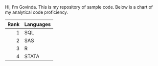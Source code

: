 Hi, I'm Govinda. This is my repository of sample code. Below is a chart of my analytical code proficiency.

| Rank | Languages |
|-----:|-----------|
|     1| SQL       |
|     2| SAS       |
|     3| R         |
|     4| STATA     |
